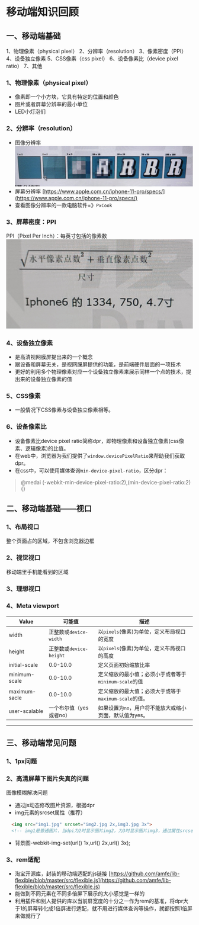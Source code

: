  # 移动端知识回顾

 ## 一、移动端基础
 1、物理像素（physical pixel）
 2、分辨率（resolution）
 3、像素密度（PPI）
 4、设备独立像素
 5、CSS像素（css pixel）
 6、设备像素比（device pixel ratio）
 7、其他

 ### 1、物理像素（physical pixel）
 - 像素即一个小方块，它具有特定的位置和颜色
 - 图片或者屏幕分辨率的最小单位
 - LED小灯泡们

### 2、分辨率（resolution）
- 图像分辨率
![图像分辨率](images/图像分辨率.jpg)
- 屏幕分辨率
[https://www.apple.com.cn/iphone-11-pro/specs/](https://www.apple.com.cn/iphone-11-pro/specs/)
- 查看图像分辨率的一款电脑软件=》```PxCook```

### 3、屏幕密度：PPI
PPI（Pixel Per Inch）：每英寸包括的像素数
![屏幕密度PPI的计算方式](images/屏幕密度PPI的计算方式.jpg)

### 4、设备独立像素
 - 是高清视网膜屏提出来的一个概念
 - 跟设备和屏幕无关，是视网膜屏提供的功能，是前端硬件层面的一项技术
 - 更好的利用多个物理像素对应一个设备独立像素来展示同样一个点的技术，提出来的设备独立像素的值

### 5、CSS像素
- 一般情况下CSS像素与设备独立像素相等。

### 6、设备像素比
- 设备像素比device pixel ratio简称dpr，即物理像素和设备独立像素(css像素、逻辑像素)的比值。
- 在web中，浏览器为我们提供了```window.devicePixelRatio```来帮助我们获取dpr。
- 在css中，可以使用媒体查询```min-device-pixel-ratio```，区分dpr：
>   @medai (-webkit-min-device-pixel-ratio:2),(min-device-pixel-ratio:2){}

## 二、移动端基础——视口
### 1、布局视口
整个页面占的区域，不包含浏览器边框
### 2、视觉视口
移动端里手机能看到的区域
### 3、理想视口
### 4、Meta viewport
|Value|可能值|描述|
|-|-|-|
|width|正整数或``device-width``|以``pixels``(像素)为单位，定义布局视口的宽度|
|height|正整数或``device-height``|以``pixels``(像素)为单位，定义布局视口的高度|
|initial-scale|0.0-10.0|定义页面初始缩放比率|
|minimum-scale|0.0-10.0|定义缩放的最小值；必须小于或者等于``minimum-scale``的值|
|maximum-sacle|0.0-10.0|定义缩放的最大值；必须大于或等于``maximum-scale``的值。|
|user-scalable|一个布尔值（yes或者no）|如果设置为`no`，用户将不能放大或缩小页面，默认值为yes。|
--------

## 三、移动端常见问题
### 1、1px问题
### 2、高清屏幕下图片失真的问题
图像模糊解决问题
- 通过js动态修改图片资源，根据dpr
- img元素的srcset属性（推荐）
```html
  <img src="img1.jpg" srcset="img2.jpg 2x,img3.jpg 3x">
  <!-- img1是普通图片，当dpi为2时显示图片img2，为3时显示图片img3，通过属性srcset设置，注意书写格式 -->
```
- 背景图-webkit-img-set(url() 1x,url() 2x,url() 3x);
### 3、rem适配
- 淘宝开源库，封装的移动端适配的js链接
[https://github.com/amfe/lib-flexible/blob/master/src/flexible.js](https://github.com/amfe/lib-flexible/blob/master/src/flexible.js)
- 能做到不同元素在不同多倍屏下展示的大小感觉是一样的
- 利用插件和别人提供的库以当前屏宽度的十分之一作为rem的基准，将dpr大于1的屏幕转化成1倍屏进行适配，就不用进行媒体查询等操作，就都按照1倍屏来做就行了
